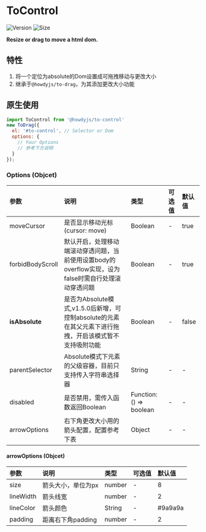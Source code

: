 # ToControl

![Version](https://img.shields.io/npm/v/@howdyjs/to-control)
![Size](https://img.shields.io/bundlephobia/min/@howdyjs/to-control?color=%2344cc88)

**Resize or drag to move a html dom.**

## 特性
1. 将一个定位为absolute的Dom设置成可拖拽移动与更改大小
2. 继承于`@howdyjs/to-drag`，为其添加更改大小功能

## 原生使用
```js
import ToControl from '@howdyjs/to-control'
new ToDrag({
  el: '#to-control', // Selector or Dom
  options: {
    // Your Options
    // 参考下方说明
  }
});
```

### Options (Objcet)
|参数|说明|类型|可选值|默认值|
|:---|:---|:---|:---|:---|
|moveCursor|是否显示移动光标(cursor: move)|Boolean|-|true|
|forbidBodyScroll|默认开启，处理移动端滚动穿透问题，当前使用设置body的overflow实现，设为false时需自行处理滚动穿透问题|Boolean|-|true|
|**isAbsolute**|是否为Absolute模式,v1.5.0后新增，可控制absolute的元素在其父元素下进行拖拽，开启该模式暂不支持吸附功能|Boolean|-|false|
|parentSelector|Absolute模式下元素的父级容器，目前只支持传入字符串选择器|String|-|-|
|disabled|是否禁用，需传入函数返回Boolean|Function: () => boolean|-|-|
|arrowOptions|右下角更改大小用的箭头配置，配置参考下表|Object|-|-|

#### arrowOptions (Objcet)
|参数|说明|类型|可选值|默认值|
|:---|:---|:---|:---|:---|
|size|箭头大小，单位为px|number|-|8|
|lineWidth|箭头线宽|number|-|2|
|lineColor|箭头颜色|String|-|#9a9a9a|
|padding|距离右下角padding|number|-|2|
